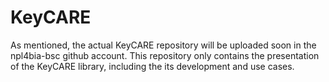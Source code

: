 # KeyCARE

As mentioned, the actual KeyCARE repository will be uploaded soon in the npl4bia-bsc github account. This repository only contains the presentation of the KeyCARE library, including the its development and use cases.
